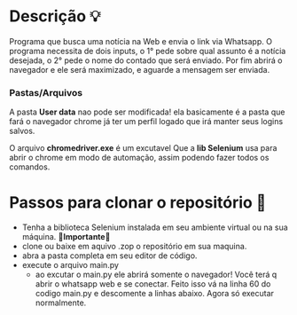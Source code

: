 # Descrição  💡 
Programa que busca uma notícia na Web e envia o link via Whatsapp.
O programa necessita de dois inputs, o 1° pede sobre qual assunto é a notícia desejada,
o 2° pede o nome do contado que será enviado. Por fim abrirá o navegador e ele será maximizado, e aguarde a mensagem ser enviada.

### Pastas/Arquivos
A pasta **User data** nao pode ser modificada! ela basicamente é a pasta que fará o navegador chrome já ter um perfil logado que irá manter seus logins salvos.

O arquivo **chromedriver.exe** é um excutavel Que a **lib Selenium** usa para abrir o chrome em modo de automação, assim podendo fazer todos os comandos.

# Passos para clonar o repositório 🏁

- Tenha a biblioteca Selenium instalada em seu ambiente virtual ou na sua máquina. 🛑**Importante**🛑
- clone ou baixe em aquivo .zop o repositório em sua maquina.
- abra a pasta completa em seu editor de código.
- execute o arquivo main.py
    - ao excutar o main.py ele abrirá somente o navegador! Você terá q abrir o whatsapp web e se conectar. Feito isso vá na linha 60 do codigo main.py e  descomente a linhas abaixo. Agora só executar normalmente.
